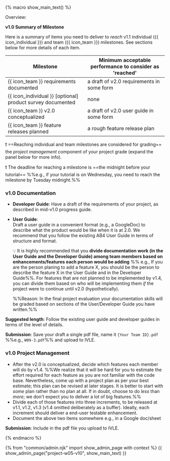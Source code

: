 {% macro show_main_text() %}
<div id="main">

<div id="title">

</div>
<div id="body">

<tip-box>

Overview: <include src="project-timeline.md#v10-overview" inline />
</tip-box>

**v1.0 Summary of Milestone**

Here is a summary of items you need to deliver to _reach_ v1.1 individual ({{ icon_individual }}) and team ({{ icon_team }}) milestones. See sections below for more details of each item. 

Milestone | Minimum acceptable performance to consider as 'reached'
--------- | -------------------------------------------------------
{{ icon_team }} requirements documented | a draft of v2.0 requirements in some form
{{ icon_individual }} [optional] product survey documented | none
{{ icon_team }} v2.0 conceptualized | a draft of v2.0 user guide in some form
{{ icon_team }} feature releases planned | a rough feature release plan

:exclamation: ==Reaching individual and team milestones are considered for grading== the _project management_ component of your project grade (expand the panel below for more info).

:exclamation: The deadline for reaching a milestone is ==the midnight before your tutorial== %%e.g., if your tutorial is on Wednesday, you need to reach the milestone by Tuesday midnight.%%

<panel src="project-assessment.md#project-management-grading" header="Admin {{ icon_embedding }} Project Assessment → Project Management" class="embedding" minimized />

### v1.0 Documentation

* **Developer Guide**:
  Have a draft of the requirements of your project, as described in mid-v1.0 progress guide.
  
* **User Guide**:  
  Draft a user guide in a convenient format (e.g., a GoogleDoc) to describe what the product would be like when it is at 2.0.  We recommend that you follow the existing <tooltip content="AddressBook-Level4">AB4</tooltip> User Guide in terms of structure and format.

  <tip-box> 
  
  :bulb: It is highly recommended that you **divide documentation work (in the User Guide and the Developer Guide) among team members based on enhancements/features each person would be adding** %%&nbsp;e.g., If you are the person planing to add a feature X, you should be the person to describe the feature X in the User Guide and in the Developer Guide%%. For features that are not planned to be implemented by v1.4, you can divide them based on who will be implementing them _if_ the project were to continue until v2.0 (hypothetically).
  
  %%Reason: In the final project evaluation your documentation skills will be graded based on sections of the User/Developer Guide you have written.%%
    
  </tip-box>


**Suggested length**: Follow the existing user guide and developer guides in terms of the level of details.

**Submission**: Save your draft a single pdf file, name it `{Your Team ID}.pdf` %%e.g., `W09-3.pdf`%% and upload to IVLE.

### v1.0 Project Management

* After the v2.0 is conceptualized, decide which features each member will do by v1.4. %%We realize that it will be hard for you to estimate the effort required for each feature as you are not familiar with the code base. Nevertheless, come up with a project plan as per your best estimate; this plan can be revised at later stages. It is better to start with _some_ plan rather than no plan at all. If in doubt, choose to do _less_ than _more_; we don't expect you to deliver a lot of big features.%%
* Divide each of those features into three increments, to be released at v1.1, v1.2, v1.3 (v1.4 omitted deliberately as a buffer). Ideally, each increment should deliver a end-user testable enhancement.
* Document the above two items somewhere e.g., in a Google doc/sheet

**Submission**: Include in the pdf file you upload to IVLE.

</div>
</div>
{% endmacro %}

{% from "common/admin.njk" import show_admin_page with context %}
{{ show_admin_page("project-w05-v10", show_main_text) }}